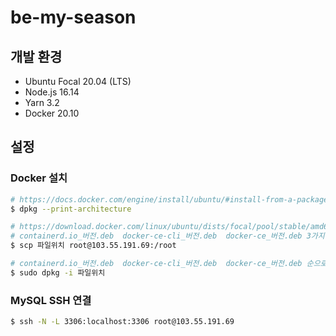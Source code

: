 # be-my-season

## 개발 환경

- Ubuntu Focal 20.04 (LTS)
- Node.js 16.14
- Yarn 3.2
- Docker 20.10

## 설정

### Docker 설치

```bash
# https://docs.docker.com/engine/install/ubuntu/#install-from-a-package
$ dpkg --print-architecture

# https://download.docker.com/linux/ubuntu/dists/focal/pool/stable/amd64/
# containerd.io_버전.deb  docker-ce-cli_버전.deb  docker-ce_버전.deb 3가지 파일 다운로드
$ scp 파일위치 root@103.55.191.69:/root

# containerd.io_버전.deb  docker-ce-cli_버전.deb  docker-ce_버전.deb 순으로 설치
$ sudo dpkg -i 파일위치
```

### MySQL SSH 연결

```bash
$ ssh -N -L 3306:localhost:3306 root@103.55.191.69
```
